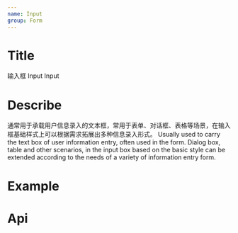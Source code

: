 ```yaml
---
name: Input
group: Form
---
```


# Title

输入框 Input
Input

# Describe

通常用于承载用户信息录入的文本框，常用于表单、对话框、表格等场景，在输入框基础样式上可以根据需求拓展出多种信息录入形式。
Usually used to carry the text box of user information entry, often used in the form. Dialog box, table and other scenarios, in the input box based on the basic style can be extended according to the needs of a variety of information entry form.

# Example

# Api
